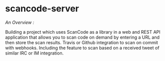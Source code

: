 # scancode-server


*An Overview :* 

Building a project which uses ScanCode as a library in a web and REST API application that allows you to scan code on demand by entering a URL and then store the scan results. Travis or Github integration to scan on commit with webhooks. Including the feature to scan based on a received tweet of similar IRC or IM integration.
